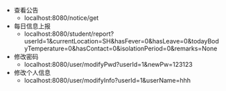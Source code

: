 - 查看公告
  - localhost:8080/notice/get
- 每日信息上报
  - localhost:8080/student/report?userId=1&currentLocation=SH&hasFever=0&hasLeave=0&todayBodyTemperature=0&hasContact=0&isolationPeriod=0&remarks=None
- 修改密码
  - localhost:8080/user/modifyPwd?userId=1&newPw=123123
- 修改个人信息
  - localhost:8080/user/modifyInfo?userId=1&userName=hhh